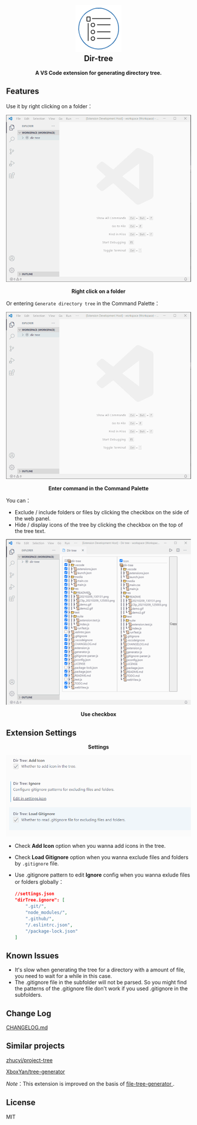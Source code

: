 <h2 align="center"><img src="https://github.com/Higurashi-kagome/dir-tree/raw/main/res/README/icon.png" height="128"><br>Dir-tree</h2>

<p align = "center"><strong>A VS Code extension for generating directory tree.</strong></p>

## Features

Use it by right clicking on a folder：

![demo1](https://github.com/Higurashi-kagome/dir-tree/raw/main/res/README/demo1.gif)

<p align='center'><strong>Right click on a folder</strong></p>

Or entering `Generate directory tree` in the Command Palette：

![demo2](https://github.com/Higurashi-kagome/dir-tree/raw/main/res/README/demo2.gif)

<p align='center'><strong>Enter command in the Command Palette</strong></p>

You can：

- Exclude / include folders or files by clicking the checkbox on the side of the web panel.
- Hide / display icons of the tree by clicking the checkbox on the top of the tree text.

![demo3](https://github.com/Higurashi-kagome/dir-tree/raw/main/res/README/demo3.gif)

<p align='center'><strong>Use checkbox</strong></p>

## Extension Settings

<p align = "center"><strong>Settings</strong></p>

![settings](https://github.com/Higurashi-kagome/dir-tree/raw/main/res/README/settings.png)

- Check **Add Icon** option when you wanna add icons in the tree.

- Check **Load Gitignore** option when you wanna exclude files and folders by `.gitignore` file.

- Use .gitignore pattern to edit **Ignore** config when you wanna exlude files or folders globally：

  ```json
  //settings.json
  "dirTree.ignore": [
      ".git/",
      "node_modules/",
      ".github/",
      "/.eslintrc.json",
      "/package-lock.json"
  ]
  ```

## Known Issues

- It's slow when generating the tree for a directory with a amount of file, you need to wait for a while in this case.
- The .gitignore file in the subfolder will not be parsed. So you might find the patterns of the .gitignore file don't work if you used .gitignore in the subfolders.

## Change Log

[CHANGELOG.md](CHANGELOG.md)

## Similar projects

[zhucyi/project-tree](https://github.com/zhucyi/project-tree)

[XboxYan/tree-generator](https://github.com/XboxYan/tree-generator)

*Note*：This extension is improved on the basis of [file-tree-generator ](https://marketplace.visualstudio.com/items?itemName=Shinotatwu-DS.file-tree-generator).

## License

MIT